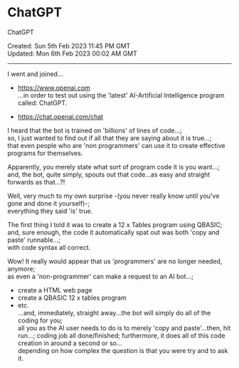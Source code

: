 # ChatGPT
ChatGPT

Created: Sun 5th Feb 2023 11:45 PM GMT  
Updated: Mon 6th Feb 2023 00:02 AM GMT

-----

I went and joined...
- https://www.openai.com  
...in order to test out using the 'latest' AI-Artificial Intelligence program called: ChatGPT.

- https://chat.openai.com/chat  

I heard that the bot is trained on 'billions' of lines of code...;    
so, I just wanted to find out if all that they are saying about it is true...;  
that even people who are 'non programmers' can use it to create effective programs for themselves.    

Apparently, you merely state what sort of program code it is you want...;   
and, the bot, quite simply, spouts out that code...as easy and straight forwards as that...?!  

Well, very much to my own surprise -(you never really know until you've gone and done it yourself)-;   
everything they said 'is' true. 

The first thing I told it was to create a 12 x Tables program using QBASIC;     
and, sure enough, the code it automatically spat out was both 'copy and paste' runnable...;   
with code syntax all correct.  

Wow! It really would appear that us 'programmers' are no longer needed, anymore;    
as even a 'non-programmer' can make a request to an AI bot...;  
- create a HTML web page  
- create a QBASIC 12 x tables program  
- etc.  
...and, immediately, straight away...the bot will simply do all of the coding for you;    
all you as the AI user needs to do is to merely 'copy and paste'...then, hit run...; coding job all done/finished;
furthermore, it does all of this code creation in around a second or so...  
depending on how complex the question is that you were try and to ask it.  
